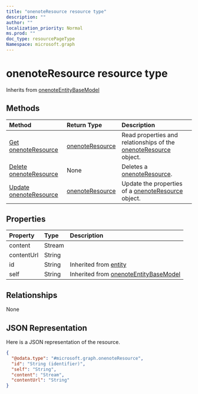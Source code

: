 ```yaml
---
title: "onenoteResource resource type"
description: ""
author: ""
localization_priority: Normal
ms.prod: ""
doc_type: resourcePageType
Namespace: microsoft.graph
---
```



# onenoteResource resource type




Inherits from [onenoteEntityBaseModel](../resources/onenoteEntityBaseModel.md)

## Methods
|Method|Return Type|Description|
|:---|:---|:---|
|[Get onenoteResource](../api/onenoteresource-get.md)|[onenoteResource](../resources/onenoteResource.md)|Read properties and relationships of the [onenoteResource](../resources/onenoteresource.md) object.|
|[Delete onenoteResource](../api/onenoteresource-delete.md)|None|Deletes a [onenoteResource](../resources/onenoteresource.md).|
|[Update onenoteResource](../api/onenoteresource-update.md)|[onenoteResource](../resources/onenoteResource.md)|Update the properties of a [onenoteResource](../resources/onenoteresource.md) object.|

## Properties
|Property|Type|Description|
|:---|:---|:---|
|content|Stream||
|contentUrl|String||
|id|String| Inherited from [entity](../resources/entity.md)|
|self|String| Inherited from [onenoteEntityBaseModel](../resources/onenoteEntityBaseModel.md)|

## Relationships
None

## JSON Representation
Here is a JSON representation of the resource.
<!-- {
  "blockType": "resource",
  "keyProperty": "id",
  "@odata.type": "microsoft.graph.onenoteResource",
  "baseType": "microsoft.graph.onenoteEntityBaseModel",
  "openType": false
}
-->
``` json
{
  "@odata.type": "#microsoft.graph.onenoteResource",
  "id": "String (identifier)",
  "self": "String",
  "content": "Stream",
  "contentUrl": "String"
}
```

